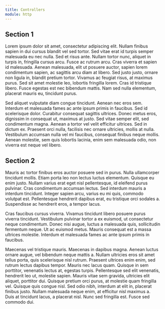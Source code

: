 ```yaml
---
title: Controllers
module: http
---
```

## Section 1

Lorem ipsum dolor sit amet, consectetur adipiscing elit. Nullam finibus sapien in dui cursus blandit vel sed tortor. Sed vitae erat id turpis semper malesuada eu nec nulla. Sed et risus ante. Nullam tortor nunc, aliquet in turpis in, fringilla cursus arcu. Fusce ac rutrum arcu. Cras viverra et sapien id malesuada. Aenean malesuada, elit ut posuere auctor, sapien lorem condimentum sapien, ac sagittis arcu diam at libero. Sed justo justo, ornare non ligula in, blandit pretium tortor. Vivamus ac feugiat risus, at maximus purus. Sed sit amet molestie leo, lobortis fringilla lorem. Cras id tristique libero. Fusce egestas est nec bibendum mattis. Nam sed nulla elementum, placerat mauris eu, tincidunt purus.

Sed aliquet vulputate diam congue tincidunt. Aenean nec eros sem. Interdum et malesuada fames ac ante ipsum primis in faucibus. Sed id scelerisque dolor. Curabitur consequat sagittis ultrices. Donec metus eros, dignissim in consequat ut, maximus at justo. Sed vitae semper elit, sed condimentum magna. Aenean a tortor vel velit efficitur ultrices. Sed in dictum ex. Praesent orci nulla, facilisis nec ornare ultricies, mollis at nulla. Vestibulum accumsan nulla vel mi faucibus, consequat finibus neque mollis. Aenean molestie, sem quis lobortis lacinia, enim sem malesuada odio, non viverra est neque vel libero.

## Section 2

Mauris ac tortor finibus eros auctor posuere sed in purus. Nulla ullamcorper tincidunt mollis. Etiam porta leo non lectus luctus elementum. Quisque eu enim justo. Nullam varius erat eget nisl pellentesque, id eleifend purus pulvinar. Cras condimentum accumsan lectus. Sed interdum mauris a interdum tincidunt. Integer sapien arcu, varius eu mi quis, commodo volutpat est. Pellentesque hendrerit dapibus erat, eu tristique orci sodales a. Suspendisse ac hendrerit eros, a tempor lacus.

Cras faucibus cursus viverra. Vivamus tincidunt libero posuere purus viverra tincidunt. Vestibulum pulvinar tortor a ex euismod, ut consectetur neque condimentum. Donec nisi augue, luctus a malesuada quis, sollicitudin fermentum neque. Ut ac euismod metus. Mauris consequat est a massa ultrices molestie. Interdum et malesuada fames ac ante ipsum primis in faucibus.

Maecenas vel tristique mauris. Maecenas in dapibus magna. Aenean luctus ornare augue, vel bibendum neque mattis a. Nullam ultricies eros sit amet tellus porta, quis scelerisque nisl rutrum. Praesent ultrices enim enim, sed rutrum lectus dapibus tempor. Mauris nec lacus quam. Quisque in sem porttitor, venenatis lectus at, egestas turpis. Pellentesque sed elit venenatis, hendrerit leo ut, molestie sapien. Mauris vitae sem gravida, ultricies elit aliquet, porttitor dui. Quisque pretium orci purus, at molestie quam fringilla vel. Quisque quis congue nisl. Sed odio nibh, interdum at elit in, placerat finibus justo. Nullam malesuada neque enim, at efficitur nisl maximus a. Duis at tincidunt lacus, a placerat nisl. Nunc sed fringilla est. Fusce sed commodo dui.
